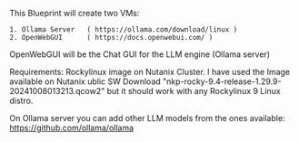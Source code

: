 This Blueprint will create two VMs:
    
    1. Ollama Server   ( https://ollama.com/download/linux )
    2. OpenWebGUI      ( https://docs.openwebui.com/ )

OpenWebGUI will be the Chat GUI for the LLM engine (Ollama server)

Requirements: Rockylinux image on Nutanix Cluster. I have used the Image available on Nutanix ublic SW Download "nkp-rocky-9.4-release-1.29.9-20241008013213.qcow2" but it should work with any Rockylinux 9 Linux distro.

On Ollama server you can add other LLM models from the ones available: https://github.com/ollama/ollama

